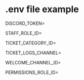 # .env file example

DISCORD_TOKEN=

STAFF_ROLE_ID=

TICKET_CATEGORY_ID=

TICKET_LOGS_CHANNEL=

WELCOME_CHANNEL_ID=

PERMISSIONS_ROLE_ID=
